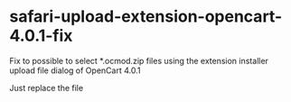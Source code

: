 # safari-upload-extension-opencart-4.0.1-fix
Fix to possible to select *.ocmod.zip files using the extension installer upload file dialog of OpenCart 4.0.1



Just replace the file
